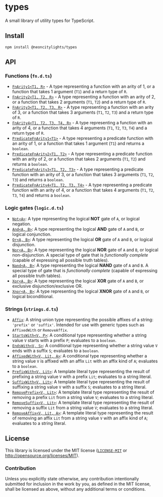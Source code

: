 # types

A small library of utility types for TypeScript.

## Install

```shell
npm install @neoncitylights/types
```

## API

### Functions (`fn.d.ts`)

- [`FnArity1<T1, R>`](packages/src/fn.d.ts) - A type representing a function with an arity of 1, or a function that takes 1 argument (`T1`) and a return type of `R`.
- [`FnArity2<T1, T2, R>`](packages/src/fn.d.ts) - A type representing a function with an arity of 2, or a function that takes 2 arguments (`T1`, `T2`) and a return type of `R`.
- [`FnArity3<T1, T2, T3, R>`](packages/src/fn.d.ts) - A type representing a function with an arity of 3, or a function that takes 3 arguments (`T1`, `T2`, `T3`) and a return type of `R`.
- [`FnArity4<T1, T2, T3, T4, R>`](packages/src/fn.d.ts) - A type representing a function with an arity of 4, or a function that takes 4 arguments (`T1`, `T2`, `T3`, `T4`) and a return type of `R`.
- [`PredicateFnArity1<T1>`](packages/src/fn.d.ts) - A type representing a predicate function with an arity of 1, or a function that takes 1 argument (`T1`) and returns a `boolean`.
- [`PredicateFnArity2<T1, T2>`](packages/src/fn.d.ts) - A type representing a predicate function with an arity of 2, or a function that takes 2 arguments (`T1`, `T2`) and returns a `boolean`.
- [`PredicateFnArity3<T1, T2, T3>`](packages/src/fn.d.ts) - A type representing a predicate function with an arity of 3, or a function that takes 3 arguments (`T1`, `T2`, `T3`) and returns a `boolean`.
- [`PredicateFnArity4<T1, T2, T3, T4>`](packages/src/fn.d.ts) - A type representing a predicate function with an arity of 4, or a function that takes 4 arguments (`T1`, `T2`, `T3`, `T4`) and returns a `boolean`.

### Logic gates (`logic.d.ts`)

- [`Not<A>`](packages/src/logic.d.ts): A type representing the logical **NOT** gate of `A`, or logical negation.
- [`And<A, B>`](packages/src/logic.d.ts): A type representing the logical **AND** gate of `A` and `B`, or logical conjunction.
- [`Or<A, B>`](packages/src/logic.d.ts): A type representing the logical **OR** gate of `A` and `B`, or logical disjunction.
- [`Nor<A, B>`](packages/src/logic.d.ts): A type representing the logical **NOR** gate of `A` and `B`, or logical non-disjunction. A special type of gate that is *functionally complete* (capable of expressing all possible truth tables).
- [`Nand<A, B>`](packages/src/logic.d.ts): A type representing the logical **NAND** gate of `A` and `B`. A special type of gate that is *functionally complete* (capable of expressing all possible truth tables).
- [`Xor<A, B>`](packages/src/logic.d.ts): A type representing the logical **XOR** gate of `A` and `B`, or exclusive disjunction/exclusive OR.
- [`Xnor<A, B>`](packages/src/logic.d.ts): A type representing the logical **XNOR** gate of `A` and `B`, or logical biconditional.

### Strings (`strings.d.ts`)

- [`Affix`](packages/src/strings.d.ts): A string union type representing the possible affixes of a string: `'prefix'` or `'suffix'`. Intended for use with generic types such as `AffixedWith` or `RemoveAffix`.
- [`StartsWith<V, P>`](packages/src/strings.d.ts): A conditional type representing whether a string value `V` starts with a prefix `P`; evaluates to a `boolean`.
- [`EndsWith<V, S>`](packages/src/strings.d.ts): A conditional type representing whether a string value `V` ends with a suffix `S`; evaluates to a `boolean`.
- [`AffixedWith<V, Lit, A>`](packages/src/strings.d.ts): A conditional type representing whether a string value `V` is affixed with an affix `Lit` with an affix kind of `A`; evaluates to a `boolean`.
- [`PrefixWith<V, Lit>`](packages/src/strings.d.ts): A template literal type representing the result of prefixing a string value `V` with a prefix `Lit`; evaluates to a string literal.
- [`SuffixWith<V, Lit>`](packages/src/strings.d.ts): A template literal type representing the result of suffixing a string value `V` with a suffix `S`; evaluates to a string literal.
- [`RemovePrefix<V, Lit>`](packages/src/strings.d.ts): A template literal type representing the result of removing a prefix `Lit` from a string value `V`; evaluates to a string literal.
- [`RemoveSuffix<V, Lit>`](packages/src/strings.d.ts): A template literal type representing the result of removing a suffix `Lit` from a string value `V`; evaluates to a string literal.
- [`RemoveAffix<V, Lit, A>`](packages/src/strings.d.ts): A template literal type representing the result of removing an affix `Lit` from a string value `V` with an affix kind of `A`; evaluates to a string literal.

## License

This library is licensed under the MIT license ([`LICENSE-MIT`](../../LICENSE) or <http://opensource.org/licenses/MIT>).

### Contribution

Unless you explicitly state otherwise, any contribution intentionally submitted for inclusion in the work by you, as defined in the MIT license, shall be licensed as above, without any additional terms or conditions.
